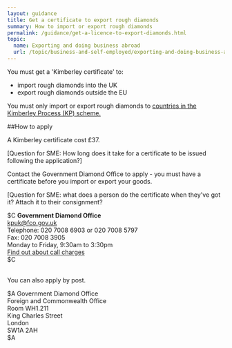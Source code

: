 ```yaml
---
layout: guidance
title: Get a certificate to export rough diamonds
summary: How to import or export rough diamonds
permalink: /guidance/get-a-licence-to-export-diamonds.html
topic:
  name: Exporting and doing business abroad
  url: /topic/business-and-self-employed/exporting-and-doing-business-abroad.html
---
```

You must get a 'Kimberley certificate' to:

- import rough diamonds into the UK
- export rough diamonds outside the EU

You must only import or export rough diamonds to [countries in the Kimberley Process (KP) scheme.](https://www.kimberleyprocess.com/en/kp-participants-and-observers)

##How to apply

A Kimberley certificate cost £37. 

[Question for SME: How long does it take for a certificate to be issued following the application?]

Contact the Government Diamond Office to apply - you must have a certificate before you import or export your goods.

[Question for SME: what does a person do the certificate when they've got it? Attach it to their consignment?

$C
**Government Diamond Office**  
<kpuk@fco.gov.uk>  
Telephone: 020 7008 6903 or 020 7008 5797  
Fax: 020 7008 3905  
Monday to Friday, 9:30am to 3:30pm  
[Find out about call charges](/call-charges)  
$C

<br>
You can also apply by post.

$A
Government Diamond Office  
Foreign and Commonwealth Office  
Room WH1.211  
King Charles Street  
London  
SW1A 2AH  
$A
